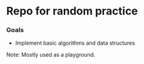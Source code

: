 # Repo for random practice

### Goals
- Implement basic algorithms and data structures

Note: Mostly used as a playground.